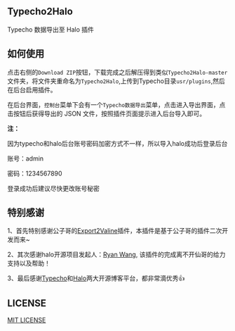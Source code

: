 ## Typecho2Halo

Typecho 数据导出至 Halo 插件

## 如何使用

点击右侧的`Download ZIP`按钮，下载完成之后解压得到类似`Typecho2Halo-master`文件夹，将文件夹重命名为`Typecho2Halo`,上传到Typecho目录`usr/plugins`,然后在后台启用插件。

在后台界面，`控制台`菜单下会有一个`Typecho数据导出`菜单，点击进入导出界面，点击按钮后获得导出的 JSON 文件，按照插件页面提示进入后台导入即可。

**注：**

因为typecho和halo后台账号密码加密方式不一样，所以导入halo成功后登录后台

账号：admin

密码：1234567890

登录成功后建议尽快更改账号秘密

## 特别感谢

1、首先特别感谢公子哥的[Export2Valine](https://github.com/lizheming/typecho-export-valine)插件，本插件是基于公子哥的插件二次开发而来~

2、其次感谢halo开源项目发起人：[Ryan Wang](https://github.com/ruibaby), 该插件的完成离不开仙哥的给力支持以及帮助！

3、最后感谢[Typecho](https://github.com/typecho)和[Halo](https://github.com/halo-dev)两大开源博客平台，都非常滴优秀👍

## LICENSE

[MIT LICENSE](https://github.com/iRoZhi/Typecho2Halo/blob/main/LICENSE)


